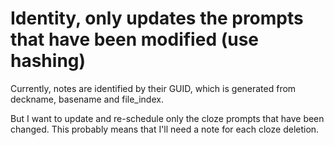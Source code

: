 # Identity, only updates the prompts that have been modified (use hashing)
Currently, notes are identified by their GUID, which is generated from deckname, basename and file_index.

But I want to update and re-schedule only the cloze prompts that have been changed. This probably means that I'll need a note for each cloze deletion.

<!-- #Life -->

<!-- {BearID:D98F9A43-622A-4261-9FA0-CFB223A6C83F-15756-00001303BD0BC808} -->
